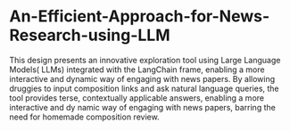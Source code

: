 # An-Efficient-Approach-for-News-Research-using-LLM
This design presents an innovative exploration tool using Large Language Models( LLMs) integrated with the LangChain frame, enabling a more interactive and dynamic way of engaging with news papers. By allowing druggies to input composition links and ask natural language queries, the tool provides terse, contextually applicable answers, enabling a more interactive and dy namic way of engaging with news papers, barring the need for homemade composition review.
